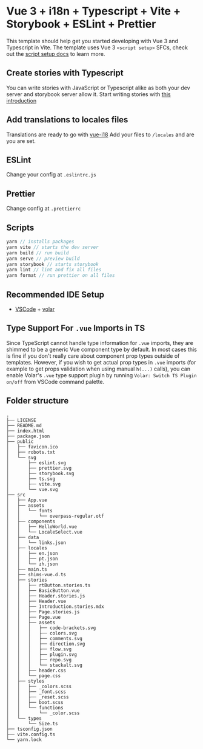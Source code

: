 # Vue 3 + i18n + Typescript + Vite + Storybook + ESLint + Prettier

This template should help get you started developing with Vue 3 and Typescript in Vite.
The template uses Vue 3 `<script setup>` SFCs, check out the [script setup docs](https://v3.vuejs.org/api/sfc-script-setup.html#sfc-script-setup) to learn more.

## Create stories with Typescript

You can write stories with JavaScript or Typescript alike as both your dev server and storybook server allow it. Start writing stories with [this introduction](https://storybook.js.org/docs/react/writing-stories/introduction)

## Add translations to locales files

Translations are ready to go with [vue-i18](https://vue-i18n.intlify.dev/)
Add your files to `/locales` and are you are set.

## ESLint

Change your config at `.eslintrc.js`

## Prettier

Change config at `.prettierrc`

## Scripts

```js
yarn // installs packages
yarn vite // starts the dev server
yarn build // run build
yarn serve // preview build
yarn storybook // starts storybook
yarn lint // lint and fix all files
yarn format // run prettier on all files
```

## Recommended IDE Setup

- [VSCode](https://code.visualstudio.com/) + [volar](https://marketplace.visualstudio.com/items?itemName=johnsoncodehk.volar)

## Type Support For `.vue` Imports in TS

Since TypeScript cannot handle type information for `.vue` imports, they are shimmed to be a generic Vue component type by default. In most cases this is fine if you don't really care about component prop types outside of templates. However, if you wish to get actual prop types in `.vue` imports (for example to get props validation when using manual `h(...)` calls), you can enable Volar's `.vue` type support plugin by running `Volar: Switch TS Plugin on/off` from VSCode command palette.

## Folder structure

```
.
├── LICENSE
├── README.md
├── index.html
├── package.json
├── public
│   ├── favicon.ico
│   ├── robots.txt
│   └── svg
│       ├── eslint.svg
│       ├── prettier.svg
│       ├── storybook.svg
│       ├── ts.svg
│       ├── vite.svg
│       └── vue.svg
├── src
│   ├── App.vue
│   ├── assets
│   │   └── fonts
│   │       └── overpass-regular.otf
│   ├── components
│   │   ├── HelloWorld.vue
│   │   └── LocaleSelect.vue
│   ├── data
│   │   └── links.json
│   ├── locales
│   │   ├── en.json
│   │   ├── pt.json
│   │   └── zh.json
│   ├── main.ts
│   ├── shims-vue.d.ts
│   ├── stories
│   │   ├── rtButton.stories.ts
│   │   ├── BasicButton.vue
│   │   ├── Header.stories.js
│   │   ├── Header.vue
│   │   ├── Introduction.stories.mdx
│   │   ├── Page.stories.js
│   │   ├── Page.vue
│   │   ├── assets
│   │   │   ├── code-brackets.svg
│   │   │   ├── colors.svg
│   │   │   ├── comments.svg
│   │   │   ├── direction.svg
│   │   │   ├── flow.svg
│   │   │   ├── plugin.svg
│   │   │   ├── repo.svg
│   │   │   └── stackalt.svg
│   │   ├── header.css
│   │   └── page.css
│   ├── styles
│   │   ├── _colors.scss
│   │   ├── _font.scss
│   │   ├── _reset.scss
│   │   ├── boot.scss
│   │   └── functions
│   │       └── _color.scss
│   └── types
│       └── Size.ts
├── tsconfig.json
├── vite.config.ts
└── yarn.lock
```
